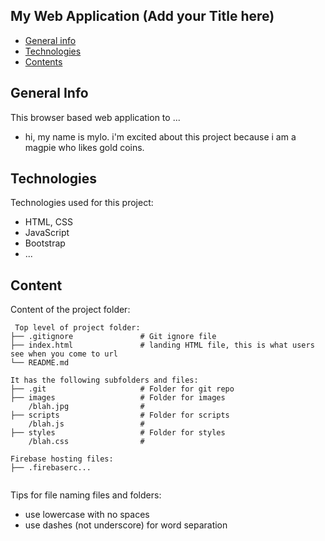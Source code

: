 ## My Web Application (Add your Title here)

* [General info](#general-info)
* [Technologies](#technologies)
* [Contents](#content)

## General Info
This browser based web application to ...
* hi, my name is mylo. i'm excited about this project because i am a magpie who likes gold coins.
	
## Technologies
Technologies used for this project:
* HTML, CSS
* JavaScript
* Bootstrap 
* ...
	
## Content
Content of the project folder:

```
 Top level of project folder: 
├── .gitignore               # Git ignore file
├── index.html               # landing HTML file, this is what users see when you come to url
└── README.md

It has the following subfolders and files:
├── .git                     # Folder for git repo
├── images                   # Folder for images
    /blah.jpg                # 
├── scripts                  # Folder for scripts
    /blah.js                 # 
├── styles                   # Folder for styles
    /blah.css                # 

Firebase hosting files: 
├── .firebaserc...


```

Tips for file naming files and folders:
* use lowercase with no spaces
* use dashes (not underscore) for word separation

